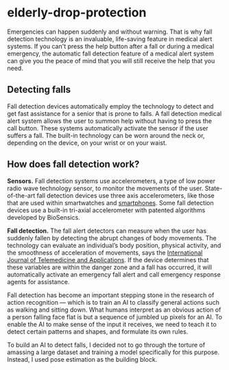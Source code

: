 # elderly-drop-protection

Emergencies can happen suddenly and without warning. That is why fall detection technology is an invaluable, life-saving feature in medical alert systems. If you can't press the help button after a fall or during a medical emergency, the automatic fall detection feature of a medical alert system can give you the peace of mind that you will still receive the help that you need.

## Detecting falls

Fall detection devices automatically employ the technology to detect and get fast assistance for a senior that is prone to falls. A fall detection medical alert system allows the user to summon help without having to press the call button. These systems automatically activate the sensor if the user suffers a fall. The built-in technology can be worn around the neck or, depending on the device, on your wrist or on your waist.

## How does fall detection work?

**Sensors.** Fall detection systems use accelerometers, a type of low power radio wave technology sensor, to monitor the movements of the user. State-of-the-art fall detection devices use three axis accelerometers, like those that are used within smartwatches and [smartphones](https://www.lively.com/phones/lively-smart/). Some fall detection devices use a built-in tri-axial accelerometer with patented algorithms developed by BioSensics.

**Fall detection.** The fall alert detectors can measure when the user has suddenly fallen by detecting the abrupt changes of body movements. The technology can evaluate an individual’s body position, physical activity, and the smoothness of acceleration of movements, says the [International Journal of Telemedicine and Applications](https://www.ncbi.nlm.nih.gov/pmc/articles/PMC4346101/). If the device determines that these variables are within the danger zone and a fall has occurred, it will automatically activate an emergency fall alert and call emergency response agents for assistance.

Fall detection has become an important stepping stone in the research of action recognition — which is to train an AI to classify general actions such as walking and sitting down. What humans interpret as an obvious action of a person falling face flat is but a sequence of jumbled up pixels for an AI. To enable the AI to make sense of the input it receives, we need to teach it to detect certain patterns and shapes, and formulate its own rules.

To build an AI to detect falls, I decided not to go through the torture of amassing a large dataset and training a model specifically for this purpose. Instead, I used pose estimation as the building block.

